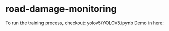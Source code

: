 # road-damage-monitoring

To run the training process, checkout: yolov5/YOLOV5.ipynb
Demo in here: <TODO>
